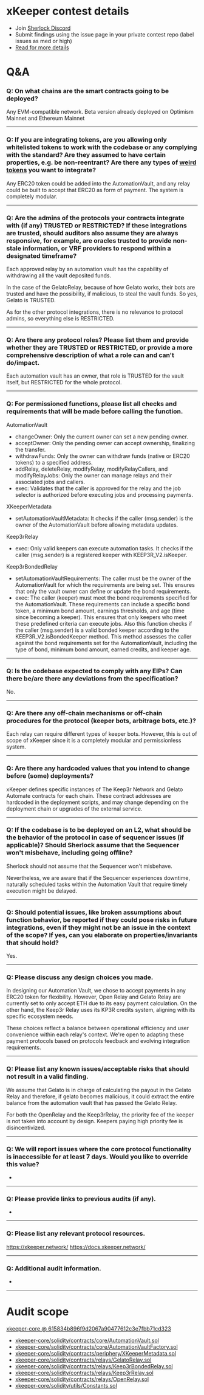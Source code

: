 
# xKeeper contest details

- Join [Sherlock Discord](https://discord.gg/MABEWyASkp)
- Submit findings using the issue page in your private contest repo (label issues as med or high)
- [Read for more details](https://docs.sherlock.xyz/audits/watsons)

# Q&A

### Q: On what chains are the smart contracts going to be deployed?
Any EVM-compatible network. Beta version already deployed on Optimism Mainnet and Ethereum Mainnet
___

### Q: If you are integrating tokens, are you allowing only whitelisted tokens to work with the codebase or any complying with the standard? Are they assumed to have certain properties, e.g. be non-reentrant? Are there any types of <a href="https://github.com/d-xo/weird-erc20" target="_blank" rel="noopener noreferrer">weird tokens</a> you want to integrate?
Any ERC20 token could be added into the AutomationVault, and any relay could be built to accept that ERC20 as form of payment. The system is completely modular.
___

### Q: Are the admins of the protocols your contracts integrate with (if any) TRUSTED or RESTRICTED? If these integrations are trusted, should auditors also assume they are always responsive, for example, are oracles trusted to provide non-stale information, or VRF providers to respond within a designated timeframe?
Each approved relay by an automation vault has the capability of withdrawing all the vault deposited funds.

In the case of the GelatoRelay, because of how Gelato works, their bots are trusted and have the possibility, if malicious, to steal the vault funds. So yes, Gelato is TRUSTED.

As for the other protocol integrations, there is no relevance to protocol admins, so everything else is RESTRICTED.
___

### Q: Are there any protocol roles? Please list them and provide whether they are TRUSTED or RESTRICTED, or provide a more comprehensive description of what a role can and can't do/impact.
Each automation vault has an owner, that role is TRUSTED for the vault itself, but RESTRICTED for the whole protocol.
___

### Q: For permissioned functions, please list all checks and requirements that will be made before calling the function.
AutomationVault
- changeOwner: Only the current owner can set a new pending owner.
- acceptOwner: Only the pending owner can accept ownership, finalizing the transfer.
- withdrawFunds: Only the owner can withdraw funds (native or ERC20 tokens) to a specified address.
- addRelay, deleteRelay, modifyRelay, modifyRelayCallers, and modifyRelayJobs: Only the owner can manage relays and their associated jobs and callers.
- exec: Validates that the caller is approved for the relay and the job selector is authorized before executing jobs and processing payments.

XKeeperMetadata
- setAutomationVaultMetadata: It checks if the caller (msg.sender) is the owner of the AutomationVault before allowing metadata updates.

Keep3rRelay
- exec: Only valid keepers can execute automation tasks. It checks if the caller (msg.sender) is a registered keeper with KEEP3R_V2.isKeeper.

Keep3rBondedRelay
- setAutomationVaultRequirements: The caller must be the owner of the AutomationVault for which the requirements are being set. This ensures that only the vault owner can define or update the bond requirements.
- exec: The caller (keeper) must meet the bond requirements specified for the AutomationVault. These requirements can include a specific bond token, a minimum bond amount, earnings thresholds, and age (time since becoming a keeper). This ensures that only keepers who meet these predefined criteria can execute jobs.  Also this function checks if the caller (msg.sender) is a valid bonded keeper according to the KEEP3R_V2.isBondedKeeper method. This method assesses the caller against the bond requirements set for the AutomationVault, including the type of bond, minimum bond amount, earned credits, and keeper age.
___

### Q: Is the codebase expected to comply with any EIPs? Can there be/are there any deviations from the specification?
No.
___

### Q: Are there any off-chain mechanisms or off-chain procedures for the protocol (keeper bots, arbitrage bots, etc.)?
Each relay can require different types of keeper bots. However, this is out of scope of xKeeper since it is a completely modular and permissionless system.
___

### Q: Are there any hardcoded values that you intend to change before (some) deployments?
xKeeper defines specific instances of The Keep3r Network and Gelato Automate contracts for each chain. These contract addresses are hardcoded in the deployment scripts, and may change depending on the deployment chain or upgrades of the external service.
___

### Q: If the codebase is to be deployed on an L2, what should be the behavior of the protocol in case of sequencer issues (if applicable)? Should Sherlock assume that the Sequencer won't misbehave, including going offline?
Sherlock should not assume that the Sequencer won't misbehave.

Nevertheless, we are aware that if the Sequencer experiences downtime, naturally scheduled tasks within the Automation Vault that require timely execution might be delayed.

___

### Q: Should potential issues, like broken assumptions about function behavior, be reported if they could pose risks in future integrations, even if they might not be an issue in the context of the scope? If yes, can you elaborate on properties/invariants that should hold?
Yes.
___

### Q: Please discuss any design choices you made.
In designing our Automation Vault, we chose to accept payments in any ERC20 token for flexibility. However, Open Relay and Gelato Relay are currently set to only accept ETH due to its easy payment calculation. On the other hand, the Keep3r Relay uses its KP3R credits system, aligning with its specific ecosystem needs.

These choices reflect a balance between operational efficiency and user convenience within each relay's context. We're open to adapting these payment protocols based on protocols feedback and evolving integration requirements.
___

### Q: Please list any known issues/acceptable risks that should not result in a valid finding.
We assume that Gelato is in charge of calculating the payout in the Gelato Relay and therefore, if gelato becomes malicious, it could extract the entire balance from the automation vault that has passed the Gelato Relay.

For both the OpenRelay and the Keep3rRelay, the priority fee of the keeper is not taken into account by design. Keepers paying high priority fee is disincentivized.
___

### Q: We will report issues where the core protocol functionality is inaccessible for at least 7 days. Would you like to override this value?
-
___

### Q: Please provide links to previous audits (if any).
-
___

### Q: Please list any relevant protocol resources.
https://xkeeper.network/
https://docs.xkeeper.network/
___

### Q: Additional audit information.
-
___



# Audit scope


[xkeeper-core @ 615834b896f9d2067a90477612c3e7fbb71cd323](https://github.com/defi-wonderland/xkeeper-core/tree/615834b896f9d2067a90477612c3e7fbb71cd323)
- [xkeeper-core/solidity/contracts/core/AutomationVault.sol](xkeeper-core/solidity/contracts/core/AutomationVault.sol)
- [xkeeper-core/solidity/contracts/core/AutomationVaultFactory.sol](xkeeper-core/solidity/contracts/core/AutomationVaultFactory.sol)
- [xkeeper-core/solidity/contracts/periphery/XKeeperMetadata.sol](xkeeper-core/solidity/contracts/periphery/XKeeperMetadata.sol)
- [xkeeper-core/solidity/contracts/relays/GelatoRelay.sol](xkeeper-core/solidity/contracts/relays/GelatoRelay.sol)
- [xkeeper-core/solidity/contracts/relays/Keep3rBondedRelay.sol](xkeeper-core/solidity/contracts/relays/Keep3rBondedRelay.sol)
- [xkeeper-core/solidity/contracts/relays/Keep3rRelay.sol](xkeeper-core/solidity/contracts/relays/Keep3rRelay.sol)
- [xkeeper-core/solidity/contracts/relays/OpenRelay.sol](xkeeper-core/solidity/contracts/relays/OpenRelay.sol)
- [xkeeper-core/solidity/utils/Constants.sol](xkeeper-core/solidity/utils/Constants.sol)


